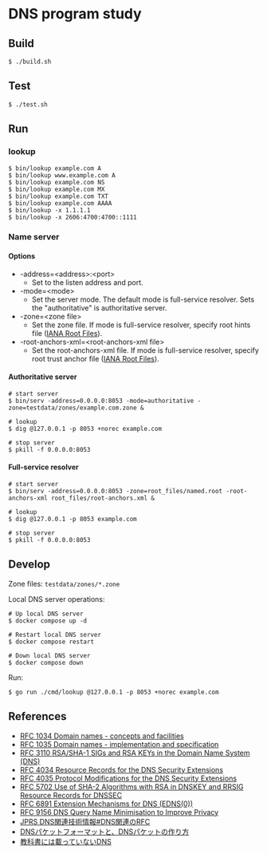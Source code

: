 # DNS program study

## Build

```
$ ./build.sh
```

## Test

```
$ ./test.sh
```

## Run

### lookup

```
$ bin/lookup example.com A
$ bin/lookup www.example.com A
$ bin/lookup example.com NS
$ bin/lookup example.com MX
$ bin/lookup example.com TXT
$ bin/lookup example.com AAAA
$ bin/lookup -x 1.1.1.1
$ bin/lookup -x 2606:4700:4700::1111
```

### Name server

#### Options

* -address=\<address\>:\<port\>
    * Set to the listen address and port.
* -mode=\<mode\>
    * Set the server mode. The default mode is full-service resolver. Sets the "authoritative" is authoritative server.
* -zone=\<zone file\>
    * Set the zone file. If mode is full-service resolver, specify root hints file ([IANA Root Files](https://www.iana.org/domains/root/files)).
* -root-anchors-xml=\<root-anchors-xml file\>
    * Set the root-anchors-xml file. If mode is full-service resolver, specify root trust anchor file ([IANA Root Files](https://www.iana.org/domains/root/files)).

#### Authoritative server

```
# start server
$ bin/serv -address=0.0.0.0:8053 -mode=authoritative -zone=testdata/zones/example.com.zone &

# lookup
$ dig @127.0.0.1 -p 8053 +norec example.com

# stop server
$ pkill -f 0.0.0.0:8053
```

#### Full-service resolver

```
# start server
$ bin/serv -address=0.0.0.0:8053 -zone=root_files/named.root -root-anchors-xml root_files/root-anchors.xml &

# lookup
$ dig @127.0.0.1 -p 8053 example.com

# stop server
$ pkill -f 0.0.0.0:8053
```

## Develop

Zone files: `testdata/zones/*.zone`

Local DNS server operations:

```
# Up local DNS server
$ docker compose up -d

# Restart local DNS server
$ docker compose restart

# Down local DNS server
$ docker compose down
```

Run:

```
$ go run ./cmd/lookup @127.0.0.1 -p 8053 +norec example.com
```

## References

* [RFC 1034 Domain names - concepts and facilities](https://www.rfc-editor.org/info/rfc1034)
* [RFC 1035 Domain names - implementation and specification](https://www.rfc-editor.org/info/rfc1035)
* [RFC 3110 RSA/SHA-1 SIGs and RSA KEYs in the Domain Name System (DNS)](https://www.rfc-editor.org/info/rfc3110)
* [RFC 4034 Resource Records for the DNS Security Extensions](https://www.rfc-editor.org/info/rfc4034)
* [RFC 4035 Protocol Modifications for the DNS Security Extensions](https://www.rfc-editor.org/info/rfc4035)
* [RFC 5702 Use of SHA-2 Algorithms with RSA in DNSKEY and RRSIG Resource Records for DNSSEC](https://www.rfc-editor.org/info/rfc5702)
* [RFC 6891 Extension Mechanisms for DNS (EDNS(0))](https://www.rfc-editor.org/info/rfc6891)
* [RFC 9156 DNS Query Name Minimisation to Improve Privacy](https://www.rfc-editor.org/info/rfc9156)
* [JPRS DNS関連技術情報#DNS関連のRFC](https://jprs.jp/tech/index.html#dns-rfc-info)
* [DNSパケットフォーマットと、DNSパケットの作り方](https://atmarkit.itmedia.co.jp/ait/articles/1601/29/news014.html)
* [教科書には載っていないDNS](https://dnsops.jp/event/20130719/20130719-undocumented-DNS-orange-6.pdf)
